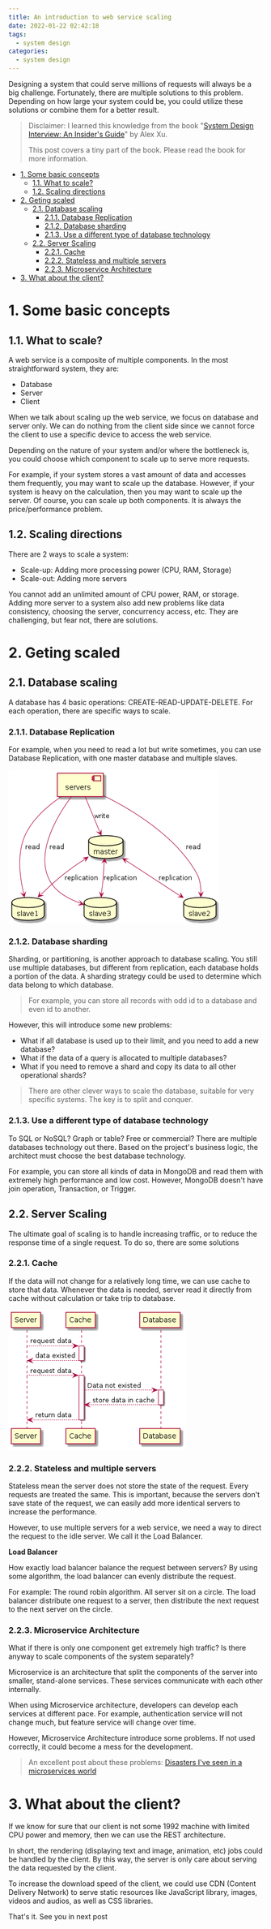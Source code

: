 ```yaml
---
title: An introduction to web service scaling
date: 2022-01-22 02:42:18
tags:
  - system design
categories:
  - system design
---
```


Designing a system that could serve millions of requests will always be a big challenge. Fortunately, there are multiple solutions to this problem. Depending on how large your system could be, you could utilize these solutions or combine them for a better result.

<!--more-->

> Disclaimer: I learned this knowledge from the book "[System Design Interview: An Insider's Guide](https://www.amazon.ca/System-Design-Interview-insiders-Second/dp/B08CMF2CQF)" by Alex Xu.
>
> This post covers a tiny part of the book. Please read the book for more information.

<!-- TOC -->

- [1. Some basic concepts](#1-some-basic-concepts)
    - [1.1. What to scale?](#11-what-to-scale)
    - [1.2. Scaling directions](#12-scaling-directions)
- [2. Geting scaled](#2-geting-scaled)
    - [2.1. Database scaling](#21-database-scaling)
        - [2.1.1. Database Replication](#211-database-replication)
        - [2.1.2. Database sharding](#212-database-sharding)
        - [2.1.3. Use a different type of database technology](#213-use-a-different-type-of-database-technology)
    - [2.2. Server Scaling](#22-server-scaling)
        - [2.2.1. Cache](#221-cache)
        - [2.2.2. Stateless and multiple servers](#222-stateless-and-multiple-servers)
        - [2.2.3. Microservice Architecture](#223-microservice-architecture)
- [3. What about the client?](#3-what-about-the-client)

<!-- /TOC -->

# 1. Some basic concepts
<a id="markdown-some-basic-concepts" name="some-basic-concepts"></a>

## 1.1. What to scale?
<a id="markdown-what-to-scale%3F" name="what-to-scale%3F"></a>

A web service is a composite of multiple components. In the most straightforward system, they are:
* Database
* Server
* Client

When we talk about scaling up the web service, we focus on database and server only. We can do nothing from the client side since we cannot force the client to use a specific device to access the web service.

Depending on the nature of your system and/or where the bottleneck is, you could choose which component to scale up to serve more requests.

For example, if your system stores a vast amount of data and accesses them frequently, you may want to scale up the database. However, if your system is heavy on the calculation, then you may want to scale up the server. Of course, you can scale up both components. It is always the price/performance problem.

## 1.2. Scaling directions
<a id="markdown-scaling-directions" name="scaling-directions"></a>

There are 2 ways to scale a system:
* Scale-up: Adding more processing power (CPU, RAM, Storage)
* Scale-out: Adding more servers

You cannot add an unlimited amount of CPU power, RAM, or storage. Adding more server to a system also add new problems like data consistency, choosing the server, concurrency access, etc. They are challenging, but fear not, there are solutions.

# 2. Geting scaled
<a id="markdown-geting-scaled" name="geting-scaled"></a>

## 2.1. Database scaling
<a id="markdown-database-scaling" name="database-scaling"></a>

A database has 4 basic operations: CREATE-READ-UPDATE-DELETE. For each operation, there are specific ways to scale.

### 2.1.1. Database Replication
<a id="markdown-database-replication" name="database-replication"></a>

For example, when you need to read a lot but write sometimes, you can use Database Replication, with one master database and multiple slaves.

![database replication](/images/2022/01/database_replication.png)

### 2.1.2. Database sharding
<a id="markdown-database-sharding" name="database-sharding"></a>

Sharding, or partitioning, is another approach to database scaling. You still use multiple databases, but different from replication, each database holds a portion of the data. A sharding strategy could be used to determine which data belong to which database.

> For example, you can store all records with odd id to a database and even id to another.

However, this will introduce some new problems:
* What if all database is used up to their limit, and you need to add a new database?
* What if the data of a query is allocated to multiple databases?
* What if you need to remove a shard and copy its data to all other operational shards?

> There are other clever ways to scale the database, suitable for very specific systems. The key is to split and conquer.

### 2.1.3. Use a different type of database technology
<a id="markdown-use-a-different-type-of-database-technology" name="use-a-different-type-of-database-technology"></a>

To SQL or NoSQL? Graph or table? Free or commercial? There are multiple databases technology out there. Based on the project's business logic, the architect must choose the best database technology.

For example, you can store all kinds of data in MongoDB and read them with extremely high performance and low cost. However, MongoDB doesn't have join operation, Transaction, or Trigger.

## 2.2. Server Scaling
<a id="markdown-server-scaling" name="server-scaling"></a>

The ultimate goal of scaling is to handle increasing traffic, or to reduce the response time of a single request. To do so, there are some solutions

### 2.2.1. Cache
<a id="markdown-cache" name="cache"></a>

If the data will not change for a relatively long time, we can use cache to store that data. Whenever the data is needed, server read it directly from cache without calculation or take trip to database.

![cache](/images/2022/01/cache.png)

### 2.2.2. Stateless and multiple servers
<a id="markdown-stateless-and-multiple-servers" name="stateless-and-multiple-servers"></a>

Stateless mean the server does not store the state of the request. Every requests are treated the same. This is important, because the servers don't save state of the request, we can easily add more identical servers to increase the performance.

However, to use multiple servers for a web service, we need a way to direct the request to the idle server. We call it the Load Balancer.

**Load Balancer**

How exactly load balancer balance the request between servers? By using some algorithm, the load balancer can evenly distribute the request.

For example: The round robin algorithm. All server sit on a circle. The load balancer distribute one request to a server, then distribute the next request to the next server on the circle.

### 2.2.3. Microservice Architecture
<a id="markdown-microservice-architecture" name="microservice-architecture"></a>

What if there is only one component get extremely high traffic? Is there anyway to scale components of the system separately?

Microservice is an architecture that split the components of the server into smaller, stand-alone services. These services communicate with each other internally.

When using Microservice architecture, developers can develop each services at different pace. For example, authentication service will not change much, but feature service will change over time.

However, Microservice Architecture introduce some problems. If not used correctly, it could become a mess for the development.

> An excellent post about these problems: [Disasters I've seen in a microservices world](https://world.hey.com/joaoqalves/disasters-i-ve-seen-in-a-microservices-world-a9137a51)

# 3. What about the client?
<a id="markdown-what-about-the-client%3F" name="what-about-the-client%3F"></a>

If we know for sure that our client is not some 1992 machine with limited CPU power and memory, then we can use the REST architecture.

In short, the rendering (displaying text and image, animation, etc) jobs could be handled by the client. By this way, the server is only care about serving the data requested by the client.

To increase the download speed of the client, we could use CDN (Content Delivery Network) to serve static resources like JavaScript library, images, videos and audios, as well as CSS libraries.

That's it. See you in next post